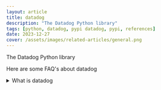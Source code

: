 ```yaml
---
layout: article
title: datadog
description: "The Datadog Python library"
tags: [python, datadog, pypi datadog, pypi, references]
date: 2023-12-27
cover: /assets/images/related-articles/general.png
---
```


The Datadog Python library

Here are some FAQ's about datadog
<details>
<summary>What is datadog</summary>
The Datadog Python library
</details>
